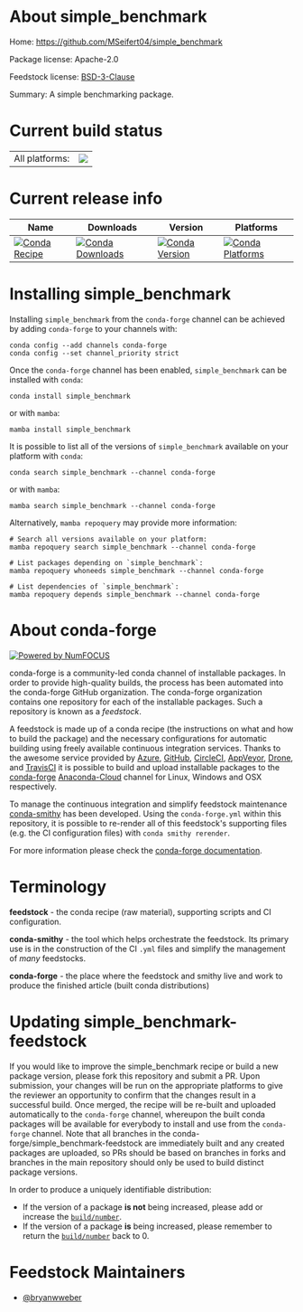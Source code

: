 About simple_benchmark
======================

Home: https://github.com/MSeifert04/simple_benchmark

Package license: Apache-2.0

Feedstock license: [BSD-3-Clause](https://github.com/conda-forge/simple_benchmark-feedstock/blob/main/LICENSE.txt)

Summary: A simple benchmarking package.

Current build status
====================


<table><tr><td>All platforms:</td>
    <td>
      <a href="https://dev.azure.com/conda-forge/feedstock-builds/_build/latest?definitionId=15941&branchName=main">
        <img src="https://dev.azure.com/conda-forge/feedstock-builds/_apis/build/status/simple_benchmark-feedstock?branchName=main">
      </a>
    </td>
  </tr>
</table>

Current release info
====================

| Name | Downloads | Version | Platforms |
| --- | --- | --- | --- |
| [![Conda Recipe](https://img.shields.io/badge/recipe-simple_benchmark-green.svg)](https://anaconda.org/conda-forge/simple_benchmark) | [![Conda Downloads](https://img.shields.io/conda/dn/conda-forge/simple_benchmark.svg)](https://anaconda.org/conda-forge/simple_benchmark) | [![Conda Version](https://img.shields.io/conda/vn/conda-forge/simple_benchmark.svg)](https://anaconda.org/conda-forge/simple_benchmark) | [![Conda Platforms](https://img.shields.io/conda/pn/conda-forge/simple_benchmark.svg)](https://anaconda.org/conda-forge/simple_benchmark) |

Installing simple_benchmark
===========================

Installing `simple_benchmark` from the `conda-forge` channel can be achieved by adding `conda-forge` to your channels with:

```
conda config --add channels conda-forge
conda config --set channel_priority strict
```

Once the `conda-forge` channel has been enabled, `simple_benchmark` can be installed with `conda`:

```
conda install simple_benchmark
```

or with `mamba`:

```
mamba install simple_benchmark
```

It is possible to list all of the versions of `simple_benchmark` available on your platform with `conda`:

```
conda search simple_benchmark --channel conda-forge
```

or with `mamba`:

```
mamba search simple_benchmark --channel conda-forge
```

Alternatively, `mamba repoquery` may provide more information:

```
# Search all versions available on your platform:
mamba repoquery search simple_benchmark --channel conda-forge

# List packages depending on `simple_benchmark`:
mamba repoquery whoneeds simple_benchmark --channel conda-forge

# List dependencies of `simple_benchmark`:
mamba repoquery depends simple_benchmark --channel conda-forge
```


About conda-forge
=================

[![Powered by
NumFOCUS](https://img.shields.io/badge/powered%20by-NumFOCUS-orange.svg?style=flat&colorA=E1523D&colorB=007D8A)](https://numfocus.org)

conda-forge is a community-led conda channel of installable packages.
In order to provide high-quality builds, the process has been automated into the
conda-forge GitHub organization. The conda-forge organization contains one repository
for each of the installable packages. Such a repository is known as a *feedstock*.

A feedstock is made up of a conda recipe (the instructions on what and how to build
the package) and the necessary configurations for automatic building using freely
available continuous integration services. Thanks to the awesome service provided by
[Azure](https://azure.microsoft.com/en-us/services/devops/), [GitHub](https://github.com/),
[CircleCI](https://circleci.com/), [AppVeyor](https://www.appveyor.com/),
[Drone](https://cloud.drone.io/welcome), and [TravisCI](https://travis-ci.com/)
it is possible to build and upload installable packages to the
[conda-forge](https://anaconda.org/conda-forge) [Anaconda-Cloud](https://anaconda.org/)
channel for Linux, Windows and OSX respectively.

To manage the continuous integration and simplify feedstock maintenance
[conda-smithy](https://github.com/conda-forge/conda-smithy) has been developed.
Using the ``conda-forge.yml`` within this repository, it is possible to re-render all of
this feedstock's supporting files (e.g. the CI configuration files) with ``conda smithy rerender``.

For more information please check the [conda-forge documentation](https://conda-forge.org/docs/).

Terminology
===========

**feedstock** - the conda recipe (raw material), supporting scripts and CI configuration.

**conda-smithy** - the tool which helps orchestrate the feedstock.
                   Its primary use is in the construction of the CI ``.yml`` files
                   and simplify the management of *many* feedstocks.

**conda-forge** - the place where the feedstock and smithy live and work to
                  produce the finished article (built conda distributions)


Updating simple_benchmark-feedstock
===================================

If you would like to improve the simple_benchmark recipe or build a new
package version, please fork this repository and submit a PR. Upon submission,
your changes will be run on the appropriate platforms to give the reviewer an
opportunity to confirm that the changes result in a successful build. Once
merged, the recipe will be re-built and uploaded automatically to the
`conda-forge` channel, whereupon the built conda packages will be available for
everybody to install and use from the `conda-forge` channel.
Note that all branches in the conda-forge/simple_benchmark-feedstock are
immediately built and any created packages are uploaded, so PRs should be based
on branches in forks and branches in the main repository should only be used to
build distinct package versions.

In order to produce a uniquely identifiable distribution:
 * If the version of a package **is not** being increased, please add or increase
   the [``build/number``](https://docs.conda.io/projects/conda-build/en/latest/resources/define-metadata.html#build-number-and-string).
 * If the version of a package **is** being increased, please remember to return
   the [``build/number``](https://docs.conda.io/projects/conda-build/en/latest/resources/define-metadata.html#build-number-and-string)
   back to 0.

Feedstock Maintainers
=====================

* [@bryanwweber](https://github.com/bryanwweber/)

